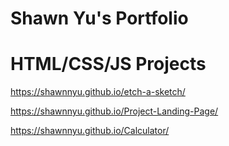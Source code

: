 # Shawn Yu's Portfolio

# HTML/CSS/JS Projects

https://shawnnyu.github.io/etch-a-sketch/

https://shawnnyu.github.io/Project-Landing-Page/

https://shawnnyu.github.io/Calculator/
